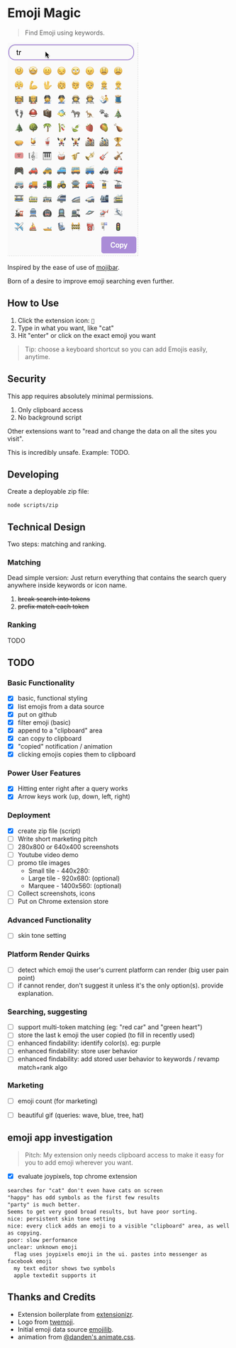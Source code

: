 # Emoji Magic

> Find Emoji using keywords.

![gif in action](./screenshots/demo.gif?raw=true)

Inspired by the ease of use of [mojibar](https://github.com/muan/mojibar).

Born of a desire to improve emoji searching even further.

## How to Use

1. Click the extension icon: `🔮`
2. Type in what you want, like "cat"
3. Hit "enter" or click on the exact emoji you want

> Tip: choose a keyboard shortcut so you can add Emojis easily, anytime.

## Security

This app requires absolutely minimal permissions.

1. Only clipboard access
1. No background script

Other extensions want to "read and change the data on all the sites you visit".

This is incredibly unsafe. Example: TODO.

## Developing

Create a deployable zip file:

    node scripts/zip

## Technical Design

Two steps: matching and ranking.

### Matching

Dead simple version: Just return everything that contains the search query anywhere inside keywords or icon name.

1. ~~break search into tokens~~
2. ~~prefix match each token~~

### Ranking

TODO

## TODO

### Basic Functionality

- [x] basic, functional styling
- [x] list emojis from a data source
- [x] put on github
- [x] filter emoji (basic)
- [x] append to a "clipboard" area
- [x] can copy to clipboard
- [x] "copied" notification / animation
- [x] clicking emojis copies them to clipboard

### Power User Features

- [x] Hitting enter right after a query works
- [x] Arrow keys work (up, down, left, right)

### Deployment

- [x] create zip file (script)
- [ ] Write short marketing pitch
- [ ] 280x800 or 640x400 screenshots
- [ ] Youtube video demo
- [ ] promo tile images
  - Small tile - 440x280:
  - Large tile - 920x680: (optional)
  - Marquee - 1400x560: (optional)
- [ ] Collect screenshots, icons
- [ ] Put on Chrome extension store

### Advanced Functionality

- [ ] skin tone setting

### Platform Render Quirks

- [ ] detect which emoji the user's current platform can render (big user pain point)
- [ ] if cannot render, don't suggest it unless it's the only option(s). provide explanation.

### Searching, suggesting

- [ ] support multi-token matching (eg: "red car" and "green heart")
- [ ] store the last k emoji the user copied (to fill in recently used)
- [ ] enhanced findability: identify color(s). eg: purple
- [ ] enhanced findability: store user behavior
- [ ] enhanced findability: add stored user behavior to keywords / revamp match+rank algo

### Marketing

- [ ] emoji count (for marketing)
- [ ] beautiful gif (queries: wave, blue, tree, hat)


## emoji app investigation

> Pitch: My extension only needs clipboard access to make it easy for you to add emoji wherever you want.

- [x] evaluate joypixels, top chrome extension

```
searches for "cat" don't even have cats on screen
"happy" has odd symbols as the first few results
"party" is much better.
Seems to get very good broad results, but have poor sorting.
nice: persistent skin tone setting
nice: every click adds an emoji to a visible "clipboard" area, as well as copying.
poor: slow performance
unclear: unknown emoji
  flag uses joypixels emoji in the ui. pastes into messenger as facebook emoji
  my text editor shows two symbols
  apple textedit supports it
```

## Thanks and Credits

* Extension boilerplate from [extensionizr](extensionizr.com).
* Logo from [twemoji](https://github.com/twitter/twemoji).
* Initial emoji data source [emojilib](https://github.com/muan/emojilib).
* animation from [@danden's animate.css](https://github.com/daneden/animate.css).